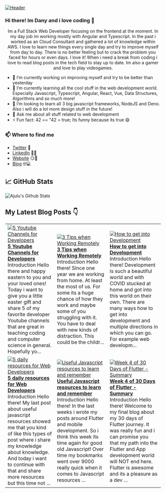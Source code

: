 [![Header](https://images.unsplash.com/photo-1564865878688-9a244444042a?ixlib=rb-1.2.1&ixid=eyJhcHBfaWQiOjEyMDd9&auto=format&fit=crop&w=1350&q=80 "Header")](https://images.unsplash.com/photo-1564865878688-9a244444042a?ixlib=rb-1.2.1&ixid=eyJhcHBfaWQiOjEyMDd9&auto=format&fit=crop&w=1350&q=80)
### Hi there! Im Dany and i love coding 👋
<p align="center">Im a Full Stack Web Developer focusing on the frontend at the moment. In my day job im working mostly with Angular and Typescript. In the past i worked as an Cloud Consultant and gathered a lot of knowledge within AWS. I love to learn new things every single day and try to improve myself from day to day. There is no better feeling but to crack the problem you faced for hours or even days. I love it!
When i need a break from coding i love to read blog posts in the tech field to stay up to date. Im also a gamer and love to play videogames.</p>

- 🔭 I’m currently working on improving myself and try to be better than yesterday
- 🌱 I’m currently learning all the cool stuff in the web development world. Especially Javascript, Typescript, Angular, React, Vue, Data Structures, Algorithms and so much more!
- 👯 I’m looking to learn all 3 big javascript frameworks, NodeJS and Deno. Also i will do a lot more design stuff in the future!
- 💬 Ask me about all stuff related to web development
- ⚡ Fun fact: 42 == "42 = true; Its funny because its true 😄

### 📫 Where to find me
- [Twitter](https://twitter.com/danytulumidis) 🐤
- [LinkedIn](https://linkedin.com/in/danytulumidis) 👨💼
- [Website](https://danytulumidis.com/) 😏🔗
- [Blog](https://danysdevcorner.hashnode.dev/) 🤓💻


## &#x1f4c8; GitHub Stats
![Ajulu's Github Stats](https://github-readme-stats.vercel.app/api?username=dextavision&show_icons=true&theme=radical)

## My Latest Blog Posts 👇
<!-- HASHNODE_BLOG:START -->
<table><tr><td><a href="https://danysdevcorner.hashnode.dev/5-youtube-channels-for-developers" title="5 Youtube Channels for Developers"><img src="https://cdn.hashnode.com/res/hashnode/image/upload/v1617525475691/tr8nE0I5H.jpeg" alt="5 Youtube Channels for Developers"   /></a>
<a href="https://danysdevcorner.hashnode.dev/5-youtube-channels-for-developers" title="5 Youtube Channels for Developers"><strong>5 Youtube Channels for Developers</strong></a>
<br/> Introduction
Hello there and happy eastern to you and your loved ones!
Today i want to give you a little easter gift and share 5 of my favorite developer Youtube channels that are great in teaching coding and computer science in general.
Hopefully yo...</td><td><a href="https://danysdevcorner.hashnode.dev/3-tips-when-working-remotely" title="3 Tips when Working Remotely"><img src="https://cdn.hashnode.com/res/hashnode/image/upload/v1616840437796/V3yXhEah6.jpeg" alt="3 Tips when Working Remotely"   /></a>
<a href="https://danysdevcorner.hashnode.dev/3-tips-when-working-remotely" title="3 Tips when Working Remotely"><strong>3 Tips when Working Remotely</strong></a>
<br/> Introduction
Hello there!
Since one year we are working from home. At least the most of us. For some its a huge chance of how they work and maybe some of you struggling with it. You have to deal with new kinds of distraction. This could be the childr...</td><td><a href="https://danysdevcorner.hashnode.dev/how-to-get-into-development" title="How to get into Development"><img src="https://cdn.hashnode.com/res/hashnode/image/upload/v1616336459438/MEnKzJ6q5.jpeg" alt="How to get into Development"   /></a>
<a href="https://danysdevcorner.hashnode.dev/how-to-get-into-development" title="How to get into Development"><strong>How to get into Development</strong></a>
<br/> Introduction
Hello there!
Development is such a beautiful world and with COVID stucked at home and got into this world on their own. There are many ways how to get into development and multiple directions in which you can go. For example web developm...</td></tr><tr><td><a href="https://danysdevcorner.hashnode.dev/5-daily-resources-for-web-developers" title="5 daily resources for Web Developers"><img src="https://cdn.hashnode.com/res/hashnode/image/upload/v1615716213255/8s3N6kMDz.jpeg" alt="5 daily resources for Web Developers"   /></a>
<a href="https://danysdevcorner.hashnode.dev/5-daily-resources-for-web-developers" title="5 daily resources for Web Developers"><strong>5 daily resources for Web Developers</strong></a>
<br/> Introduction
Hello there!
My last post about useful javascript resources showed me that you kind of like this types of post where i share my knowledge about knowledge. And today i want to continue with that and share more resources but this time not ...</td><td><a href="https://danysdevcorner.hashnode.dev/useful-javascript-resources-to-learn-and-remember" title="Useful Javascript resources to learn and remember"><img src="https://cdn.hashnode.com/res/hashnode/image/upload/v1615112319605/i21Rjtz3D.jpeg" alt="Useful Javascript resources to learn and remember"   /></a>
<a href="https://danysdevcorner.hashnode.dev/useful-javascript-resources-to-learn-and-remember" title="Useful Javascript resources to learn and remember"><strong>Useful Javascript resources to learn and remember</strong></a>
<br/> Introduction
Hello there!
In the last weeks i wrote my posts around Flutter and mobile development. So i think this week its time again for good old Javascript!
Over time my bookmarks went over 9000 really quick when it comes to Javascript resources ...</td><td><a href="https://danysdevcorner.hashnode.dev/week-4-of-30-days-of-flutter-summary" title="Week 4 of 30 Days of Flutter - Summary"><img src="https://cdn.hashnode.com/res/hashnode/image/upload/v1614528228845/fE9WHlT50.jpeg" alt="Week 4 of 30 Days of Flutter - Summary"   /></a>
<a href="https://danysdevcorner.hashnode.dev/week-4-of-30-days-of-flutter-summary" title="Week 4 of 30 Days of Flutter - Summary"><strong>Week 4 of 30 Days of Flutter - Summary</strong></a>
<br/> Introduction
Hello there!
Welcome to my final blog about my 30 days of Flutter journey. It was really fun and i can promise you that my path into the Flutter and App development world will NOT end here.
Flutter is awesome and its a pleasure as a dev ...</td></tr></table>
<!-- HASHNODE_BLOG:END -->
